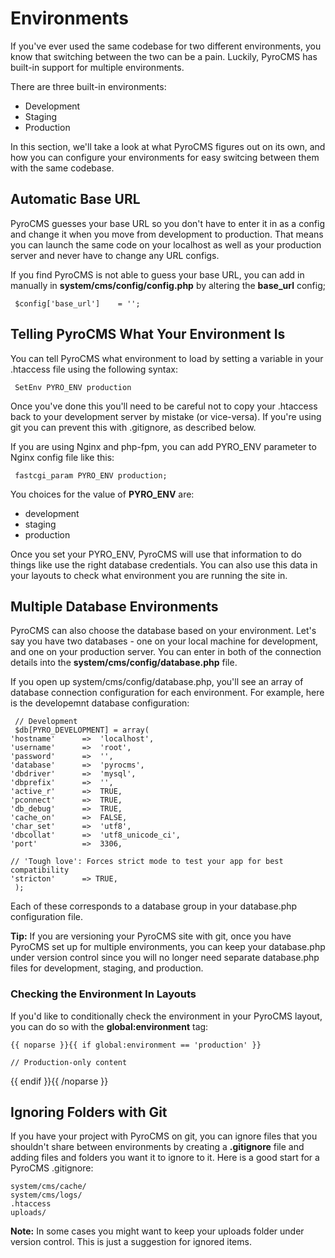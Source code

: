 # Environments

If you've ever used the same codebase for two different environments, you know that switching between the two can be a pain. Luckily, PyroCMS has built-in support for multiple environments.

There are three built-in environments:

* Development
* Staging
* Production

In this section, we'll take a look at what PyroCMS figures out on its own, and how you can configure your environments for easy switcing between them with the same codebase.

## Automatic Base URL

PyroCMS guesses your base URL so you don't have to enter it in as a config and change it when you move from development to production. That means you can launch the same code on your localhost as well as your production server and never have to change any URL configs.

If you find PyroCMS is not able to guess your base URL, you can add in manually in **system/cms/config/config.php** by altering the **base_url** config;

     $config['base_url']	= '';

## Telling PyroCMS What Your Environment Is

You can tell PyroCMS what environment to load by setting a variable in your .htaccess file using the following syntax:

     SetEnv PYRO_ENV production

Once you've done this you'll need to be careful not to copy your .htaccess back to your development server by mistake (or vice-versa). If you're using 
git you can prevent this with .gitignore, as described below.

If you are using Nginx and php-fpm, you can add PYRO_ENV parameter to Nginx config file like this:

     fastcgi_param PYRO_ENV production;

You choices for the value of **PYRO_ENV** are:

* development
* staging
* production

Once you set your PYRO_ENV, PyroCMS will use that information to do things like use the right database credentials. You can also use this data in your layouts to check what environment you are running the site in.

## Multiple Database Environments

PyroCMS can also choose the database based on your environment. Let's say you have two databases - one on your local machine for development, and one on your production server. You can enter in both of the connection details into the **system/cms/config/database.php** file.

If you open up system/cms/config/database.php, you'll see an array of database connection configuration for each environment. For example, here is the developemnt database configuration:

     // Development
     $db[PYRO_DEVELOPMENT] = array(
	'hostname'		=> 	'localhost',
	'username'		=> 	'root',
	'password'		=> 	'',
	'database'		=> 	'pyrocms',
	'dbdriver' 		=> 	'mysql',
	'dbprefix' 		=>	'',
	'active_r' 		=>	TRUE,
	'pconnect' 		=>	TRUE,
	'db_debug' 		=>	TRUE,
	'cache_on' 		=>	FALSE,
	'char_set' 		=>	'utf8',
	'dbcollat' 		=>	'utf8_unicode_ci',
	'port' 	 		=>	3306,

	// 'Tough love': Forces strict mode to test your app for best compatibility
	'stricton' 		=> TRUE,
     );


Each of these corresponds to a database group in your database.php configuration file.

<div class="tip"><strong>Tip:</strong> If you are versioning your PyroCMS site with git, once you have PyroCMS set up for multiple environments, you can keep your database.php under version control since you will no longer need separate database.php files for development, staging, and production.</div>

### Checking the Environment In Layouts

If you'd like to conditionally check the environment in your PyroCMS layout, you can do so with the **global:environment** tag:

	{{ noparse }}{{ if global:environment == 'production' }}
	
	// Production-only content
	
{{ endif }}{{ /noparse }}

## Ignoring Folders with Git

If you have your project with PyroCMS on git, you can ignore files that you shouldn't share between environments by creating a <strong>.gitignore</strong> file and adding files and folders you want it to ignore to it. Here is a good start for a PyroCMS .gitignore:

    system/cms/cache/
    system/cms/logs/
    .htaccess
    uploads/

<div class="tip"><strong>Note:</strong> In some cases you might want to keep your uploads folder under version control. This is just a suggestion for ignored items.</div>
